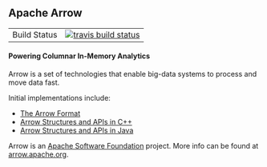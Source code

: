 ## Apache Arrow

<table>
  <tr>
    <td>Build Status</td>
    <td>
    <a href="https://travis-ci.org/jihoonson/iron-arrow">
    <img src="https://travis-ci.org/jihoonson/iron-arrow.svg?branch=master" alt="travis build status" />
    </a>
    </td>
  </tr>
</table>

#### Powering Columnar In-Memory Analytics

Arrow is a set of technologies that enable big-data systems to process and move data fast.

Initial implementations include:

 - [The Arrow Format](https://github.com/apache/arrow/tree/master/format)
 - [Arrow Structures and APIs in C++](https://github.com/apache/arrow/tree/master/cpp)
 - [Arrow Structures and APIs in Java](https://github.com/apache/arrow/tree/master/java)

Arrow is an [Apache Software Foundation](www.apache.org) project. More info can be found at [arrow.apache.org](http://arrow.apache.org).
